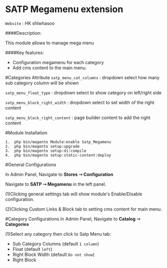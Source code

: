 # SATP Megamenu extension

`Website` : HK shlwhasoo   

####Description:

This module allows to manage mega menu

####Key features:
 
 - Configuration megamenu for each category
 - Add cms content to the main menu.
 
#Categories Attribute
`satp_menu_cat_columns` : dropdown select how many sub category column will be shown

`satp_menu_float_type` : dropdown select to show category on left/right side

`satp_menu_block_right_width` : dropdown select to set width of the right content

`satp_menu_block_right_content` : page builder content to add the right content
 
#Module Installation  

```
1.  php bin/magento Module:enable Satp_Megamenu
2.  php bin/magento setup:upgrade  
3.  php bin/magento setup:di:compile
4.  php bin/magento setup:static-content:deploy
```

#General Configurations

In Admin Panel, Navigate to **Stores­ ⇾ Configuration**

Navigate to **SATP ⇾ Megamenu** in the left panel.

(1)Clicking general settings tab will show module's Enable/Disable configuration.

(2)Clicking Custom Links & Block tab to setting cms content for main menu. 

#Category Configurations
In Admin Panel, Navigate to **Catalog­ ⇾ Categories**

(1)Select any category then click to Satp Menu tab:

- Sub Category Columns (default `1 column`)
- Float (default `left`)
- Right Block Width (default `Do not show`)
- Right Block


